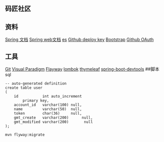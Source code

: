 ## 码匠社区

## 资料
[Spring 文档](https://spring.io/guides)
[Spring web文档](https://spring.io/guides/gs/serving-web-content)
[es](https://elasticsearch.cn/explore)
[Github deploy key](https://developer.github.com/v3/guides/managing-deploy-keys/#deploy-keys)
[Bootstrap](https://v3.bootcss.com/getting-started/)
[Github OAuth](https://developer.github.com/apps/building-oauth-apps/creating-an-oauth-app/)

## 工具
[Git](https://git-scm.com/download)
[Visual Paradigm](https://www.visual-paradigm.com)
[Flayway](https://flywaydb.org/)
[lombok](https://www.cnblogs.com/heyonggang/p/8638374.html)
[thymeleaf](https://www.thymeleaf.org/)
[spring-boot-devtools](https://www.jianshu.com/p/f658fed35786)
##脚本
sql
```sql.
-- auto-generated definition
create table user
(
    id           int auto_increment
        primary key,
    account_id   varchar(100) null,
    name         varchar(50)  null,
    token        char(36)     null,
    gmt_create   varchar(200)      null,
    gmt_modified varchar(200)       null
);
```
```bash
mvn flyway:migrate
```
